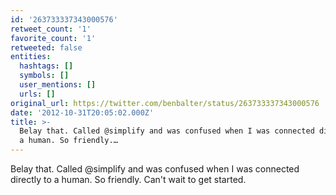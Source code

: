 ```yaml
---
id: '263733337343000576'
retweet_count: '1'
favorite_count: '1'
retweeted: false
entities:
  hashtags: []
  symbols: []
  user_mentions: []
  urls: []
original_url: https://twitter.com/benbalter/status/263733337343000576
date: '2012-10-31T20:05:02.000Z'
title: >-
  Belay that. Called @simplify and was confused when I was connected directly to
  a human. So friendly.…
---
```


Belay that. Called @simplify and was confused when I was connected directly to a human. So friendly. Can't wait to get started.